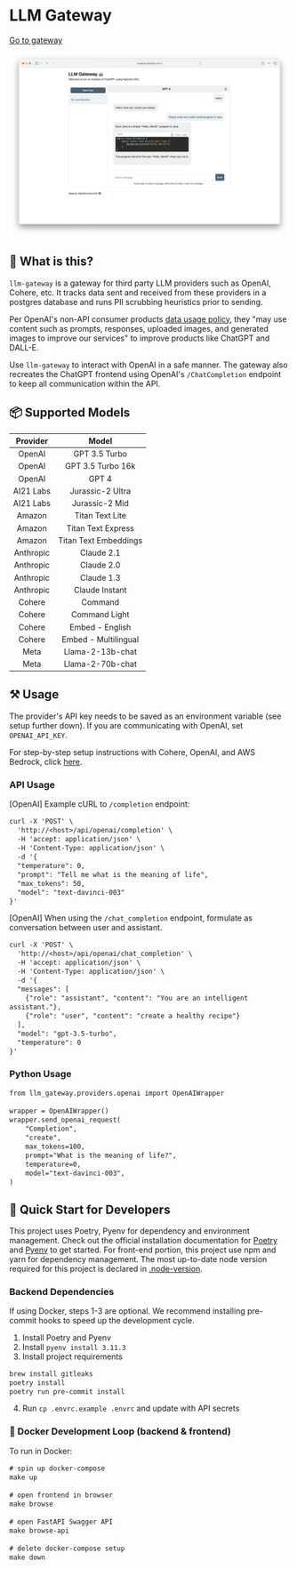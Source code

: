 # LLM Gateway
[Go to gateway](https://llm.wealthsimple.com/)

<p align="center">
  <img src="./docs/images/demo.png" />
</p>

## 🤔 What is this?

`llm-gateway` is a gateway for third party LLM providers such as OpenAI, Cohere, etc. It tracks data sent and received from these providers in a postgres database and runs PII scrubbing heuristics prior to sending.

Per OpenAI's non-API consumer products [data usage policy](https://help.openai.com/en/articles/7039943-data-usage-for-consumer-services-faq), they "may use content such as prompts, responses, uploaded images, and generated images to improve our services" to improve products like ChatGPT and DALL-E.

Use `llm-gateway` to interact with OpenAI in a safe manner. The gateway also recreates the ChatGPT frontend using OpenAI's `/ChatCompletion` endpoint to keep all communication within the API.

## 📦 Supported Models

| Provider      | Model                     |
|:--------------:|:-------------------------:|
| OpenAI        | GPT 3.5 Turbo             |
| OpenAI        | GPT 3.5 Turbo 16k         |
| OpenAI        | GPT 4                     |
| AI21 Labs     | Jurassic-2 Ultra          |
| AI21 Labs     | Jurassic-2 Mid            |
| Amazon        | Titan Text Lite           |
| Amazon        | Titan Text Express        |
| Amazon        | Titan Text Embeddings     |
| Anthropic     | Claude 2.1                |
| Anthropic     | Claude 2.0                |
| Anthropic     | Claude 1.3                |
| Anthropic     | Claude Instant            |
| Cohere        | Command                   |
| Cohere        | Command Light             |
| Cohere        | Embed - English           |
| Cohere        | Embed - Multilingual      |
| Meta          | Llama-2-13b-chat          |
| Meta          | Llama-2-70b-chat          |

## ⚒️ Usage

The provider's API key needs to be saved as an environment variable (see setup further down). If you are communicating with OpenAI, set `OPENAI_API_KEY`.

For step-by-step setup instructions with Cohere, OpenAI, and AWS Bedrock, click [here](llm_gateway/README.md).

### API Usage
[OpenAI] Example cURL to `/completion` endpoint:
```
curl -X 'POST' \
  'http://<host>/api/openai/completion' \
  -H 'accept: application/json' \
  -H 'Content-Type: application/json' \
  -d '{
  "temperature": 0,
  "prompt": "Tell me what is the meaning of life",
  "max_tokens": 50,
  "model": "text-davinci-003"
}'
```

[OpenAI] When using the `/chat_completion` endpoint, formulate as conversation between user and assistant.
```
curl -X 'POST' \
  'http://<host>/api/openai/chat_completion' \
  -H 'accept: application/json' \
  -H 'Content-Type: application/json' \
  -d '{
  "messages": [
    {"role": "assistant", "content": "You are an intelligent assistant."},
    {"role": "user", "content": "create a healthy recipe"}
  ],
  "model": "gpt-3.5-turbo",
  "temperature": 0
}'
```

### Python Usage

```python3
from llm_gateway.providers.openai import OpenAIWrapper

wrapper = OpenAIWrapper()
wrapper.send_openai_request(
    "Completion",
    "create",
    max_tokens=100,
    prompt="What is the meaning of life?",
    temperature=0,
    model="text-davinci-003",
)
```

## 🚀 Quick Start for Developers

This project uses Poetry, Pyenv for dependency and environment management. Check out the official installation documentation for [Poetry](https://python-poetry.org/docs/#installing-with-the-official-installer) and [Pyenv](https://github.com/pyenv/pyenv) to get started.
For front-end portion, this project use npm and yarn for dependency management. The most up-to-date node version required for this project is declared in [.node-version](./front_end/.node-version).

### Backend Dependencies

If using Docker, steps 1-3 are optional. We recommend installing pre-commit hooks to speed up the development cycle.

1. Install Poetry and Pyenv
2. Install `pyenv install 3.11.3`
3. Install project requirements
```
brew install gitleaks
poetry install
poetry run pre-commit install
```
4. Run `cp .envrc.example .envrc` and update with API secrets

### 🐳 Docker Development Loop (backend & frontend)

To run in Docker:

```
# spin up docker-compose
make up

# open frontend in browser
make browse

# open FastAPI Swagger API
make browse-api

# delete docker-compose setup
make down
```
